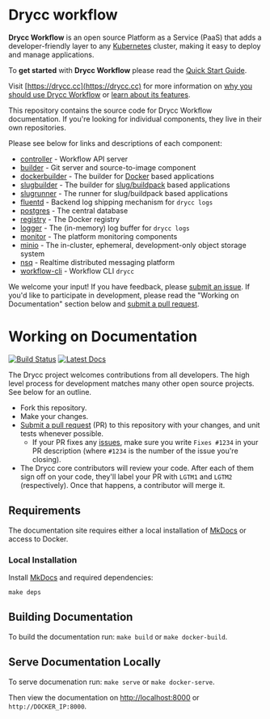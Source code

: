 # Drycc workflow

**Drycc Workflow** is an open source Platform as a Service (PaaS) that adds a developer-friendly layer to any [Kubernetes][k8s-home] cluster, making it easy to deploy and manage applications.

To **get started** with **Drycc Workflow** please read the [Quick Start Guide](https://drycc.cc/docs/workflow/quickstart/).

Visit [https://drycc.cc](https://drycc.cc) for more information on [why you should use Drycc Workflow](https://drycc.cc/why-drycc/) or [learn about its features](https://drycc.cc/how-it-works/).

This repository contains the source code for Drycc Workflow documentation. If you're looking for individual components, they live in their own repositories.

Please see below for links and descriptions of each component:

- [controller](https://github.com/drycc/controller) - Workflow API server
- [builder](https://github.com/drycc/builder) - Git server and source-to-image component
- [dockerbuilder](https://github.com/drycc/dockerbuilder) - The builder for [Docker](https://www.docker.com/) based applications
- [slugbuilder](https://github.com/drycc/slugbuilder) - The builder for [slug/buildpack](https://devcenter.heroku.com/articles/slug-compiler) based applications
- [slugrunner](https://github.com/drycc/slugrunner) - The runner for slug/buildpack based applications
- [fluentd](https://github.com/drycc/fluentd) - Backend log shipping mechanism for `drycc logs`
- [postgres](https://github.com/drycc/postgres) - The central database
- [registry](https://github.com/drycc/registry) - The Docker registry
- [logger](https://github.com/drycc/logger) - The (in-memory) log buffer for `drycc logs`
- [monitor](https://github.com/drycc/monitor) - The platform monitoring components
- [minio](https://github.com/drycc/minio) - The in-cluster, ephemeral, development-only object storage system
- [nsq](https://github.com/drycc/nsq) - Realtime distributed messaging platform
- [workflow-cli](https://github.com/drycc/workflow-cli) - Workflow CLI `drycc`

We welcome your input! If you have feedback, please [submit an issue][issues]. If you'd like to participate in development, please read the "Working on Documentation" section below and [submit a pull request][prs].

# Working on Documentation

[![Build Status](https://travis-ci.org/drycc/workflow.svg?branch=master)](https://travis-ci.org/drycc/workflow)
[![Latest Docs](http://img.shields.io/badge/docs-latest-fc1e5e.svg)](http://docs-v2.readthedocs.org/en/latest/)

The Drycc project welcomes contributions from all developers. The high level process for development matches many other open source projects. See below for an outline.

* Fork this repository.
* Make your changes.
* [Submit a pull request][prs] (PR) to this repository with your changes, and unit tests whenever possible.
	* If your PR fixes any [issues][issues], make sure you write `Fixes #1234` in your PR description (where `#1234` is the number of the issue you're closing).
* The Drycc core contributors will review your code. After each of them sign off on your code, they'll label your PR with `LGTM1` and `LGTM2` (respectively). Once that happens, a contributor will merge it.

## Requirements

The documentation site requires either a local installation of [MkDocs][] or access to Docker.

### Local Installation

Install [MkDocs][] and required dependencies:

```
make deps
```

## Building Documentation

To build the documentation run: `make build` or `make docker-build`.

## Serve Documentation Locally

To serve documenation run: `make serve` or `make docker-serve`.

Then view the documentation on [http://localhost:8000](http://localhost:8000) or `http://DOCKER_IP:8000`.

[k8s-home]: http://kubernetes.io
[install-k8s]: http://kubernetes.io/gettingstarted/
[mkdocs]: http://www.mkdocs.org/
[issues]: https://github.com/drycc/workflow/issues
[prs]: https://github.com/drycc/workflow/pulls
[Drycc website]: http://drycc.cc/
